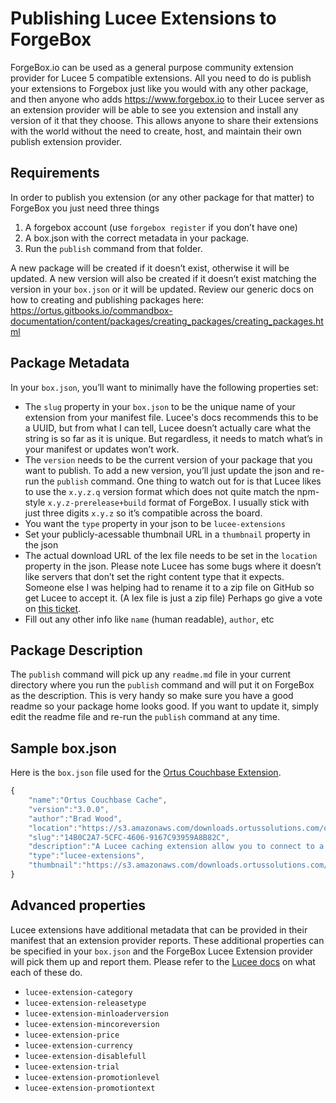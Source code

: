 # Publishing Lucee Extensions to ForgeBox

ForgeBox.io can be used as a general purpose community extension provider for Lucee 5 compatible extensions.  All you need to do is publish your extensions to Forgebox just like you would with any other package, and then anyone who adds https://www.forgebox.io to their Lucee server as an extension provider will be able to see you extension and install any version of it that they choose. This allows anyone to share their extensions with the world without the need to create, host, and maintain their own publish extension provider.  

## Requirements

In order to publish you extension (or any other package for that matter) to ForgeBox you just need three things

1. A forgebox account (use `forgebox register` if you don’t have one)
2. A box.json with the correct metadata in your package.
3. Run the `publish` command from that folder.

A new package will be created if it doesn’t exist, otherwise it will be updated. A new version will also be created if it doesn’t exist matching the version in your `box.json` or it will be updated. Review our generic docs on how to creating and publishing packages here:
https://ortus.gitbooks.io/commandbox-documentation/content/packages/creating_packages/creating_packages.html

## Package Metadata

In your `box.json`, you’ll want to minimally have the following properties set:

* The `slug` property in your `box.json` to be the unique name of your extension from your manifest file. Lucee's docs recommends this to be a UUID, but from what I can tell, Lucee doesn’t actually care what the string is so far as it is unique. But regardless, it needs to match what’s in your manifest or updates won’t work.
* The `version` needs to be the current version of your package that you want to publish. To add a new version, you’ll just update the json and re-run the `publish` command. One thing to watch out for is that Lucee likes to use the `x.y.z.q` version format which does not quite match the npm-style `x.y.z-prerelease+build` format of ForgeBox. I usually stick with just three digits `x.y.z` so it’s compatible across the board.
* You want the `type` property in your json to be `lucee-extensions`
* Set your publicly-acessable thumbnail URL in a `thumbnail` property in the json
* The actual download URL of the lex file needs to be set in the `location` property in the json. Please note Lucee has some bugs where it doesn’t like servers that don’t set the right content type that it expects. Someone else I was helping had to rename it to a zip file on GitHub so get Lucee to accept it. (A lex file is just a zip file)  Perhaps go give a vote on [this ticket](https://luceeserver.atlassian.net/browse/LDEV-1723).
* Fill out any other info like `name` (human readable), `author`, etc

## Package Description

The `publish` command will pick up any `readme.md` file in your current directory where you run the `publish` command and will put it on ForgeBox as the description. This is very handy so make sure you have a good readme so your package home looks good. If you want to update it, simply edit the readme file and re-run the `publish` command at any time.

## Sample box.json

Here is the `box.json` file used for the [Ortus Couchbase Extension](https://www.forgebox.io/view/14B0C2A7-5CFC-4606-9167C93959A8B82C).

```js
{
	"name":"Ortus Couchbase Cache",
	"version":"3.0.0",
	"author":"Brad Wood",
	"location":"https://s3.amazonaws.com/downloads.ortussolutions.com/ortussolutions/couchbase-extension/couchbase-cache-3.0.0.lex",
	"slug":"14B0C2A7-5CFC-4606-9167C93959A8B82C",
	"description":"A Lucee caching extension allow you to connect to a Couchbase Cluster for caching, session, and client storage",
	"type":"lucee-extensions",
	"thumbnail":"https://s3.amazonaws.com/downloads.ortussolutions.com/ortussolutions/couchbase-extension/couchbase-cache-logo.png"
}
```

## Advanced properties

Lucee extensions have additional metadata that can be provided in their manifest that an extension provider reports.  These additional properties can be specified in your `box.json` and the ForgeBox Lucee Extension provider will pick them up and report them. Please refer to the [Lucee docs](http://docs.lucee.org/guides/lucee-5/extensions.html) on what each of these do.  

* `lucee-extension-category`
* `lucee-extension-releasetype`
* `lucee-extension-minloaderversion`
* `lucee-extension-mincoreversion`
* `lucee-extension-price`
* `lucee-extension-currency`
* `lucee-extension-disablefull`
* `lucee-extension-trial`
* `lucee-extension-promotionlevel`
* `lucee-extension-promotiontext`